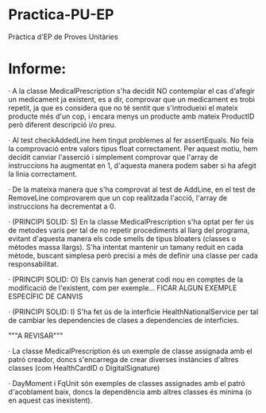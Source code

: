 # Practica-PU-EP
Pràctica d'EP de Proves Unitàries

# Informe:

· A la classe MedicalPrescription s'ha decidit NO contemplar el cas d'afegir un medicament ja existent, es a dir, comprovar que un medicament es trobi repetit, ja que es considera que no té sentit que s'introdueixi el mateix producte més d'un cop, i encara menys un producte amb mateix ProductID però diferent descripció i/o preu.

· Al test checkAddedLine hem tingut problemes al fer assertEquals. No feia la comprovació entre valors tipus float correctament. Per aquest motiu, hem decidit canviar l'asserció i simplement comprovar que l'array de instruccions ha augmentat en 1, d'aquesta manera podem saber si ha afegit la linia correctament.

· De la mateixa manera que s'ha comprovat al test de AddLine, en el test de RemoveLine comprovarem que un cop realitzada l'acció, l'array de instruccions ha decrementat a 0.

· (PRINCIPI SOLID: S) En la classe MedicalPrescription s'ha optat per fer ús de metodes varis per tal de no repetir procediments al llarg del programa, evitant d'aquesta manera els code smells de tipus bloaters (classes o mètodes massa llargs). S'ha intentat mantenir un tamany reduit en cada mètode, buscant simplesa però precisi a més de definir una classe per cada responsabilitat.

· (PRINCIPI SOLID: O) Els canvis han generat codi nou en comptes de la modificació de l'existent, com per exemple... FICAR ALGUN EXEMPLE ESPECÍFIC DE CANVIS

· (PRINCIPI SOLID: I) S'ha fet ús de la interficie HealthNationalService per tal de cambiar les dependencies de clases a dependencies de interficies.


"""A REVISAR"""

· La classe MedicalPrescription és un exemple de classe assignada amb el patró creador, doncs s'encarrega de crear diverses instàncies d'altres classes (com HealthCardID o DigitalSignature)

· DayMoment i FqUnit són exemples de classes assignades amb el patró d'acoblament baix, doncs la dependència amb altres classes és mínima (o en aquest cas inexistent).


